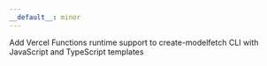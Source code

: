 ```yaml
---
__default__: minor
---
```


Add Vercel Functions runtime support to create-modelfetch CLI with JavaScript and TypeScript templates
